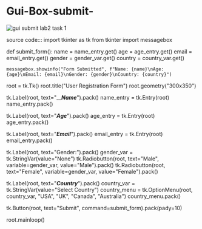# Gui-Box-submit-
![gui submit lab2 task 1](https://github.com/user-attachments/assets/5f345208-8cab-4a89-8b23-2d258a5a4c36)

source code:::
import tkinter as tk
from tkinter import messagebox

def submit_form():
    name = name_entry.get()
    age = age_entry.get()
    email = email_entry.get()
    gender = gender_var.get()
    country = country_var.get()
    

    messagebox.showinfo("Form Submitted", f"Name: {name}\nAge: {age}\nEmail: {email}\nGender: {gender}\nCountry: {country}")


root = tk.Tk()
root.title("User Registration Form")
root.geometry("300x350")  


tk.Label(root, text="_______________________Name_____________________").pack()
name_entry = tk.Entry(root)
name_entry.pack()


tk.Label(root, text="_______________________Age_______________________").pack()
age_entry = tk.Entry(root) 
age_entry.pack()


tk.Label(root, text="_______________________Email_______________________").pack()
email_entry = tk.Entry(root)
email_entry.pack()


tk.Label(root, text="Gender:").pack()
gender_var = tk.StringVar(value="None") 
tk.Radiobutton(root, text="Male", variable=gender_var, value="Male").pack()
tk.Radiobutton(root, text="Female", variable=gender_var, value="Female").pack()


tk.Label(root, text="_______________________Country_______________________").pack()
country_var = tk.StringVar(value="Select Country")
country_menu = tk.OptionMenu(root, country_var, "USA", "UK", "Canada", "Australia")
country_menu.pack()

tk.Button(root, text="Submit", command=submit_form).pack(pady=10)

root.mainloop()
